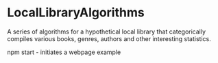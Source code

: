 # LocalLibraryAlgorithms

 A series of algorithms for a hypothetical local library that categorically compiles various books, genres, authors and other interesting statistics.

npm start - initiates a webpage example
